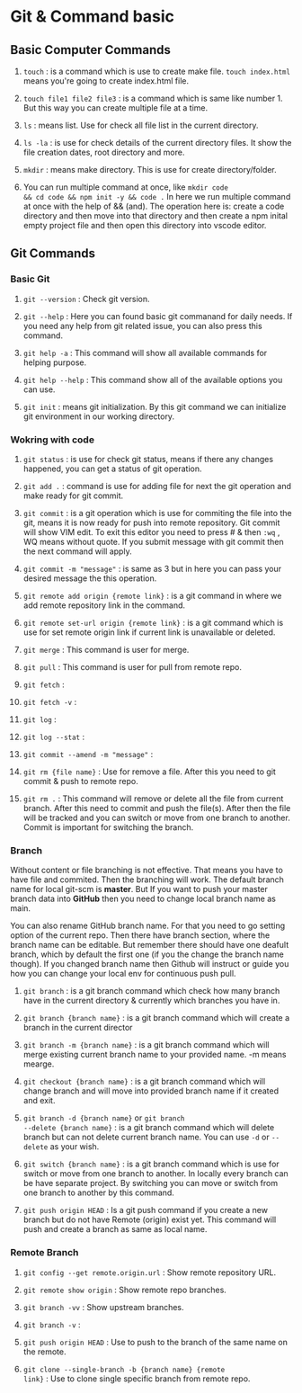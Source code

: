 # Git & Command basic

## Basic Computer Commands
1. <code>touch</code> : is a command which is use to create make file. <code>touch index.html</code> means you're going to create index.html file.

2. <code>touch file1 file2 file3</code> : is a command which is same like number 1. But this way you can create multiple file at a time.

3. <code>ls</code> : means list. Use for check all file list in the current directory.

4. <code>ls -la</code> : is use for check details of the current directory files. It show the file creation dates, root directory and more.

5. <code>mkdir</code> : means make directory. This is use for create directory/folder.

6. You can run multiple command at once, like <code>mkdir code && cd code && npm init -y && code .</code> In here we run multiple command at once with the help of && (and). The operation here is: create a code directory and then move into that directory and then create a npm inital empty project file and then open this directory into vscode editor. 

## Git Commands

### Basic Git
1. <code>git --version</code> : Check git version. 

2. <code>git --help</code> : Here you can found basic git commanand for daily needs. If you need any help from git related issue, you can also press this command.

3. <code>git help -a</code> : This command will show all available commands for helping purpose.

4. <code>git help --help</code> : This command show all of the available options you can use.

5. <code>git init</code> : means git initialization. By this git command we can initialize git environment in our working directory.


### Wokring with code
1. <code>git status</code> : is use for check git status, means if there any changes happened, you can get a status of git operation.

2. <code>git add .</code> : command is use for adding file for next the git operation and make ready for git commit.

3. <code>git commit</code> : is a git operation which is use for commiting the file into the git, means it is now ready for push into remote repository. Git commit will show VIM edit. To exit this editor you need to press # & then `:wq` , WQ means without quote. If you submit message with git commit then the next command will apply.

4. <code>git commit -m "message"</code> : is same as 3  but in here you can pass your desired message the this operation.

5. <code>git remote add origin {remote link}</code> : is a git command in where we add remote repository link in the command.

6. <code>git remote set-url origin {remote link}</code> : is a git command which is use for set remote origin link if current link is unavailable or deleted.

7. <code>git merge</code> : This command is user for merge.

8. <code>git pull</code> : This command is user for pull from remote repo.

9. <code>git fetch</code> :

10. <code>git fetch -v</code> :

11. <code>git log</code> :

12. <code>git log --stat</code> :

13. <code>git commit --amend -m "message"</code> :

14. <code>git rm {file name}</code> : Use for remove a file. After this you need to git commit & push to remote repo. 

15. <code>git rm .</code> : This command will remove or delete all the file from current branch. After this need to commit and push the file(s). After then the file will be tracked and you can switch or move from one branch to another. Commit is important for switching the branch. 

### Branch
<p>Without content or file branching is not effective. That means you have to have file and commited. Then the branching will work. The default branch name for local git-scm is <b>master</b>. But If you want to push your master branch data into <b>GitHub</b> then you need to change local branch name as main.

<p>You can also rename GitHub branch name. For that you need to go setting option of the current repo. Then there have branch section, where the branch name can be editable. But remember there should have one deafult branch, which by default the first one (if you the change the branch name though). If you changed branch name then Github will instruct or guide you how you can change your local env for continuous push pull.

1. <code>git branch</code> : is a git branch command which check how many branch have in the current directory & currently which branches you have in.

2. <code>git branch {branch name}</code> : is a git branch command which will create a branch in the current director

3. <code>git branch -m {branch name}</code> : is a git branch command which will merge existing current branch name to your provided name. -m means mearge.

4. <code>git checkout {branch name}</code> : is a git branch command which will change branch and will move into provided branch name if it created and exit.

5. <code>git branch -d {branch name}</code> or <code>git branch --delete {branch name}</code> : is a git branch command which will delete branch but can not delete current branch name. You can use <code>-d</code> or <code>--delete</code> as your wish.

6. <code>git switch {branch name}</code> : is a git branch command which is use for switch or move from one branch to another. In locally every branch can be have separate project. By switching you can move or switch from one branch to another by this command.

7. <code>git push origin HEAD</code> : Is a git push command if you create a new branch but do not have Remote (origin) exist yet. This command will push and create a branch as same as local name. 


### Remote Branch
1. <code>git config --get remote.origin.url</code> : Show remote repository URL.

2. <code>git remote show origin</code> : Show remote repo branches. 

3. <code>git branch -vv</code> : Show upstream branches.

5. <code>git branch -v</code> :

4. <code>git push origin HEAD</code> : Use to push to the branch of the same name on the remote.

5. <code>git clone --single-branch -b {branch name} {remote link}</code> : Use to clone single specific branch from remote repo. 